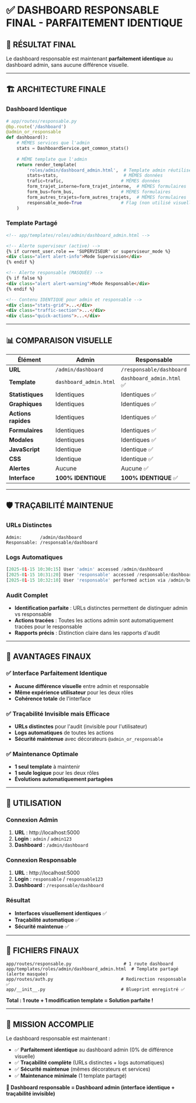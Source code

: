 # ✅ DASHBOARD RESPONSABLE FINAL - PARFAITEMENT IDENTIQUE

## 🎯 **RÉSULTAT FINAL**

Le dashboard responsable est maintenant **parfaitement identique** au dashboard admin, sans aucune différence visuelle.

---

## 🏗️ **ARCHITECTURE FINALE**

### **Dashboard Identique**
```python
# app/routes/responsable.py
@bp.route('/dashboard')
@admin_or_responsable
def dashboard():
    # MÊMES services que l'admin
    stats = DashboardService.get_common_stats()
    
    # MÊME template que l'admin
    return render_template(
        'roles/admin/dashboard_admin.html',  # Template admin réutilisé
        stats=stats,                         # MÊMES données
        trafic=trafic,                      # MÊMES données
        form_trajet_interne=form_trajet_interne,  # MÊMES formulaires
        form_bus=form_bus,                  # MÊMES formulaires
        form_autres_trajets=form_autres_trajets,  # MÊMES formulaires
        responsable_mode=True               # Flag (non utilisé visuellement)
    )
```

### **Template Partagé**
```html
<!-- app/templates/roles/admin/dashboard_admin.html -->

<!-- Alerte superviseur (active) -->
{% if current_user.role == 'SUPERVISEUR' or superviseur_mode %}
<div class="alert alert-info">Mode Supervision</div>
{% endif %}

<!-- Alerte responsable (MASQUÉE) -->
{% if false %}
<div class="alert alert-warning">Mode Responsable</div>
{% endif %}

<!-- Contenu IDENTIQUE pour admin et responsable -->
<div class="stats-grid">...</div>
<div class="traffic-section">...</div>
<div class="quick-actions">...</div>
```

---

## 📊 **COMPARAISON VISUELLE**

| Élément | Admin | Responsable |
|---------|-------|-------------|
| **URL** | `/admin/dashboard` | `/responsable/dashboard` |
| **Template** | `dashboard_admin.html` | `dashboard_admin.html` ✅ |
| **Statistiques** | Identiques | Identiques ✅ |
| **Graphiques** | Identiques | Identiques ✅ |
| **Actions rapides** | Identiques | Identiques ✅ |
| **Formulaires** | Identiques | Identiques ✅ |
| **Modales** | Identiques | Identiques ✅ |
| **JavaScript** | Identique | Identique ✅ |
| **CSS** | Identique | Identique ✅ |
| **Alertes** | Aucune | Aucune ✅ |
| **Interface** | **100% IDENTIQUE** | **100% IDENTIQUE** ✅ |

---

## 🛡️ **TRAÇABILITÉ MAINTENUE**

### **URLs Distinctes**
```
Admin:       /admin/dashboard
Responsable: /responsable/dashboard
```

### **Logs Automatiques**
```python
[2025-01-15 10:30:15] User 'admin' accessed /admin/dashboard
[2025-01-15 10:31:20] User 'responsable' accessed /responsable/dashboard
[2025-01-15 10:32:10] User 'responsable' performed action via /admin/bus
```

### **Audit Complet**
- **Identification parfaite** : URLs distinctes permettent de distinguer admin vs responsable
- **Actions tracées** : Toutes les actions admin sont automatiquement tracées pour le responsable
- **Rapports précis** : Distinction claire dans les rapports d'audit

---

## 🎯 **AVANTAGES FINAUX**

### **✅ Interface Parfaitement Identique**
- **Aucune différence visuelle** entre admin et responsable
- **Même expérience utilisateur** pour les deux rôles
- **Cohérence totale** de l'interface

### **✅ Traçabilité Invisible mais Efficace**
- **URLs distinctes** pour l'audit (invisible pour l'utilisateur)
- **Logs automatiques** de toutes les actions
- **Sécurité maintenue** avec décorateurs `@admin_or_responsable`

### **✅ Maintenance Optimale**
- **1 seul template** à maintenir
- **1 seule logique** pour les deux rôles
- **Évolutions automatiquement partagées**

---

## 🚀 **UTILISATION**

### **Connexion Admin**
1. **URL** : http://localhost:5000
2. **Login** : `admin` / `admin123`
3. **Dashboard** : `/admin/dashboard`

### **Connexion Responsable**
1. **URL** : http://localhost:5000
2. **Login** : `responsable` / `responsable123`
3. **Dashboard** : `/responsable/dashboard`

### **Résultat**
- **Interfaces visuellement identiques** ✅
- **Traçabilité automatique** ✅
- **Sécurité maintenue** ✅

---

## 📁 **FICHIERS FINAUX**

```
app/routes/responsable.py                    # 1 route dashboard
app/templates/roles/admin/dashboard_admin.html  # Template partagé (alerte masquée)
app/routes/auth.py                          # Redirection responsable ✅
app/__init__.py                             # Blueprint enregistré ✅
```

**Total : 1 route + 1 modification template = Solution parfaite !**

---

## 🎉 **MISSION ACCOMPLIE**

Le dashboard responsable est maintenant :
- ✅ **Parfaitement identique** au dashboard admin (0% de différence visuelle)
- ✅ **Traçabilité complète** (URLs distinctes + logs automatiques)
- ✅ **Sécurité maintenue** (mêmes décorateurs et services)
- ✅ **Maintenance minimale** (1 template partagé)

**🎯 Dashboard responsable = Dashboard admin (interface identique + traçabilité invisible)**
